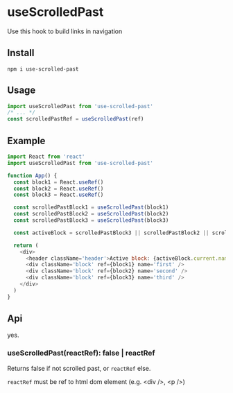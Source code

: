 # useScrolledPast

Use this hook to build links in navigation

## Install

```
npm i use-scrolled-past
```

## Usage

```javascript
import useScrolledPast from 'use-scrolled-past'
/* ... */
const scrolledPastRef = useScrolledPast(ref)
```

## Example

```javascript
import React from 'react'
import useScrolledPast from 'use-scrolled-past'

function App() {
  const block1 = React.useRef()
  const block2 = React.useRef()
  const block3 = React.useRef()

  const scrolledPastBlock1 = useScrolledPast(block1)
  const scrolledPastBlock2 = useScrolledPast(block2)
  const scrolledPastBlock3 = useScrolledPast(block3)

  const activeBlock = scrolledPastBlock3 || scrolledPastBlock2 || scrolledPastBlock1

  return (
    <div>
      <header className='header'>Active block: {activeBlock.current.name}</header>
      <div className='block' ref={block1} name='first' />
      <div className='block' ref={block2} name='second' />
      <div className='block' ref={block3} name='third' />
    </div>
  )
}
```

## Api

yes.

### useScrolledPast(reactRef): false | reactRef

Returns false if not scrolled past, or `reactRef` else.

`reactRef` must be ref to html dom element (e.g. \<div /\>, \<p /\>)